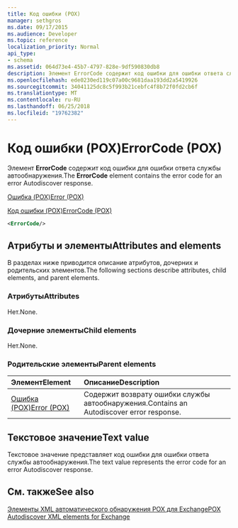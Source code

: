 ```yaml
---
title: Код ошибки (POX)
manager: sethgros
ms.date: 09/17/2015
ms.audience: Developer
ms.topic: reference
localization_priority: Normal
api_type:
- schema
ms.assetid: 064d73e4-45b7-4797-828e-9df590830db8
description: Элемент ErrorCode содержит код ошибки для ошибки ответа службы автообнаружения.
ms.openlocfilehash: ede0230ed119c07a00c9681daa193dd2a5419926
ms.sourcegitcommit: 34041125dc8c5f993b21cebfc4f8b72f0fd2cb6f
ms.translationtype: MT
ms.contentlocale: ru-RU
ms.lasthandoff: 06/25/2018
ms.locfileid: "19762382"
---
```

# <a name="errorcode-pox"></a><span data-ttu-id="6304f-103">Код ошибки (POX)</span><span class="sxs-lookup"><span data-stu-id="6304f-103">ErrorCode (POX)</span></span>

<span data-ttu-id="6304f-104">Элемент **ErrorCode** содержит код ошибки для ошибки ответа службы автообнаружения.</span><span class="sxs-lookup"><span data-stu-id="6304f-104">The **ErrorCode** element contains the error code for an error Autodiscover response.</span></span> 
  
[<span data-ttu-id="6304f-105">Ошибка (POX)</span><span class="sxs-lookup"><span data-stu-id="6304f-105">Error (POX)</span></span>](error-pox.md)
  
[<span data-ttu-id="6304f-106">Код ошибки (POX)</span><span class="sxs-lookup"><span data-stu-id="6304f-106">ErrorCode (POX)</span></span>](errorcode-pox.md)
  
```xml
<ErrorCode/>
```

## <a name="attributes-and-elements"></a><span data-ttu-id="6304f-107">Атрибуты и элементы</span><span class="sxs-lookup"><span data-stu-id="6304f-107">Attributes and elements</span></span>

<span data-ttu-id="6304f-108">В разделах ниже приводится описание атрибутов, дочерних и родительских элементов.</span><span class="sxs-lookup"><span data-stu-id="6304f-108">The following sections describe attributes, child elements, and parent elements.</span></span>
  
### <a name="attributes"></a><span data-ttu-id="6304f-109">Атрибуты</span><span class="sxs-lookup"><span data-stu-id="6304f-109">Attributes</span></span>

<span data-ttu-id="6304f-110">Нет.</span><span class="sxs-lookup"><span data-stu-id="6304f-110">None.</span></span>
  
### <a name="child-elements"></a><span data-ttu-id="6304f-111">Дочерние элементы</span><span class="sxs-lookup"><span data-stu-id="6304f-111">Child elements</span></span>

<span data-ttu-id="6304f-112">Нет.</span><span class="sxs-lookup"><span data-stu-id="6304f-112">None.</span></span>
  
### <a name="parent-elements"></a><span data-ttu-id="6304f-113">Родительские элементы</span><span class="sxs-lookup"><span data-stu-id="6304f-113">Parent elements</span></span>

|<span data-ttu-id="6304f-114">**Элемент**</span><span class="sxs-lookup"><span data-stu-id="6304f-114">**Element**</span></span>|<span data-ttu-id="6304f-115">**Описание**</span><span class="sxs-lookup"><span data-stu-id="6304f-115">**Description**</span></span>|
|:-----|:-----|
|[<span data-ttu-id="6304f-116">Ошибка (POX)</span><span class="sxs-lookup"><span data-stu-id="6304f-116">Error (POX)</span></span>](error-pox.md) <br/> |<span data-ttu-id="6304f-117">Содержит возврату ошибки службы автообнаружения.</span><span class="sxs-lookup"><span data-stu-id="6304f-117">Contains an Autodiscover error response.</span></span>  <br/> |
   
## <a name="text-value"></a><span data-ttu-id="6304f-118">Текстовое значение</span><span class="sxs-lookup"><span data-stu-id="6304f-118">Text value</span></span>

<span data-ttu-id="6304f-119">Текстовое значение представляет код ошибки для ошибки ответа службы автообнаружения.</span><span class="sxs-lookup"><span data-stu-id="6304f-119">The text value represents the error code for an error Autodiscover response.</span></span>
  
## <a name="see-also"></a><span data-ttu-id="6304f-120">См. также</span><span class="sxs-lookup"><span data-stu-id="6304f-120">See also</span></span>



[<span data-ttu-id="6304f-121">Элементы XML автоматического обнаружения POX для Exchange</span><span class="sxs-lookup"><span data-stu-id="6304f-121">POX Autodiscover XML elements for Exchange</span></span>](pox-autodiscover-xml-elements-for-exchange.md)

